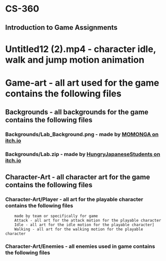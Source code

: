 # CS-360
## Introduction to Game Assignments

# Untitled12 (2).mp4 - character idle, walk and jump motion animation
# Game-art - all art used for the game contains the following files
  ## Backgrounds - all backgrounds for the game contains the following files
  ### Backgrounds/Lab_Background.png - made by [MOMONGA on itch.io](https://itch.io/profile/momongaa)
  ### Backgrounds/Lab.zip - made by [HungryJapaneseStudents on itch.io](https://hungryjapanesestudents.itch.io)
  ## Character-Art - all character art for the game contains the following files
### Character-Art/Player - all art for the playable character contains the following files
        
        made by team or specifically for game
        Attack - all art for the attack motion for the playable character 
        Idle - all art for the idle motion for the playable character]
        Walking - all art for the walking motion for the playable character
### Character-Art/Enemies - all enemies used in game contains the following files  
